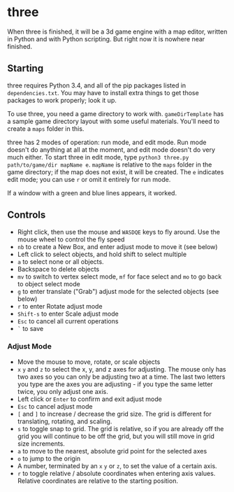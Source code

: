 # three

When three is finished, it will be a 3d game engine with a map editor, written in Python and with Python scripting. But right now it is nowhere near finished.

## Starting

three requires Python 3.4, and all of the pip packages listed in `dependencies.txt`. You may have to install extra things to get those packages to work properly; look it up.

To use three, you need a game directory to work with. `gameDirTemplate` has a sample game directory layout with some useful materials. You'll need to create a `maps` folder in this.

three has 2 modes of operation: run mode, and edit mode. Run mode doesn't do anything at all at the moment, and edit mode doesn't do very much either. To start three in edit mode, type `python3 three.py path/to/game/dir mapName e`. `mapName` is relative to the `maps` folder in the game directory; if the map does not exist, it will be created. The `e` indicates edit mode; you can use `r` or omit it entirely for run mode.

If a window with a green and blue lines appears, it worked.


## Controls

- Right click, then use the mouse and `WASDQE` keys to fly around. Use the mouse wheel to control the fly speed
- `nb` to create a New Box, and enter adjust mode to move it (see below)
- Left click to select objects, and hold shift to select multiple
- `a` to select none or all objects.
- Backspace to delete objects
- `mv` to switch to vertex select mode, `mf` for face select and `mo` to go back to object select mode
- `g` to enter translate ("Grab") adjust mode for the selected objects (see below)
- `r` to enter Rotate adjust mode
- `Shift-s` to enter Scale adjust mode 
- `Esc` to cancel all current operations
- `` ` `` to save

### Adjust Mode

- Move the mouse to move, rotate, or scale objects
- `x` `y` and `z` to select the x, y, and z axes for adjusting. The mouse only has two axes so you can only be adjusting two at a time. The last two letters you type are the axes you are adjusting - if you type the same letter twice, you only adjust one axis.
- Left click or `Enter` to confirm and exit adjust mode
- `Esc` to cancel adjust mode
- `[` and `]` to increase / decrease the grid size. The grid is different for translating, rotating, and scaling.
- `s` to toggle snap to grid. The grid is relative, so if you are already off the grid you will continue to be off the grid, but you will still move in grid size increments.
- `a` to move to the nearest, absolute grid point for the selected axes
- `o` to jump to the origin
- A number, terminated by an `x` `y` or `z`, to set the value of a certain axis.
- `r` to toggle relative / absolute coordinates when entering axis values. Relative coordinates are relative to the starting position.

